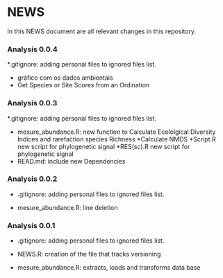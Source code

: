 # NEWS #

In this NEWS document are all relevant changes in this repository.

### Analysis 0.0.4 ###
*.gitignore: adding personal files to ignored files list.
* gráfico com os dados ambientais 
* Get Species or Site Scores from an Ordination


### Analysis 0.0.3 ###

*.gitignore: adding personal files to ignored files list.

* mesure_abundance.R:  new function to Calculate Ecololgical Diversity Indices and rarefaction    species Richness
*Calculate NMDS
*Script.R new script for phylogenetic signal
*RES(sc).R new script for phylogenetic signal
* READ.md: include new Dependencies


### Analysis 0.0.2 ###

* .gitignore: adding personal files to ignored files list.

* mesure_abundance.R: line deletion


### Analysis 0.0.1 ###

* .gitignore: adding personal files to ignored files list.

* NEWS.R: creation of the file that tracks versioning

* mesure_abundance.R: extracts, loads and transforms data base